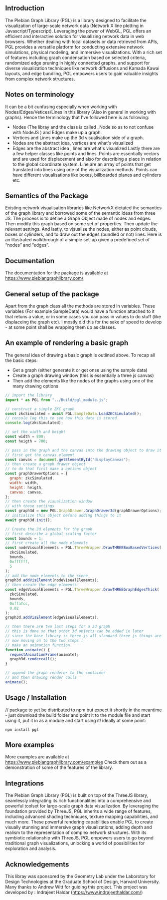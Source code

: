 ## Introduction

The Plebian Graph Library (PGL) is a library designed to facilitate the visualization of large-scale network data (Network X line plotting in Javascript/Typescript). Leveraging the power of WebGL, PGL offers an efficient and interactive solution for visualizing network data in web browsers. Whether dealing with local datasets or data retrieved from APIs, PGL provides a versatile platform for conducting extensive network simulations, physical modeling, and immersive visualizations. With a rich set of features including graph condensation based on selected criteria, randomized edge pruning in highly connected graphs, and support for diverse visualization techniques like network diffusions and Kamada Kawai layouts, and edge bundling, PGL empowers users to gain valuable insights from complex network structures.

## Notes on terminology
It can be a bit cunfusing especially when working with Nodes/Edges/Vetices/Lines in this library (Also in general in working with graphs). Hence the terminology that I've followed here is as following:
- Nodes (The libray and the class is called _Node so as to not confuse with NodeJS ) and Edges make up a graph.
- Vertices and Lines make up the 3d visualisation side of a graph. 
- Nodes are the abstract idea, vertices are what's visualized 
- Edges are the abstract idea , lines are what's visualized
Lastly there are a few helper classes like points and lines. Points are essentially vectors and are used for displacement and also for describing a place in relation to the global coordinate system. Line are an array of points that get translated into lines using one of the visualization methods. Points can have different visualisations like boxes, billboarded planes and cylinders etc.

## Semantics of the Package

Existing network visualisation libraries like NetworkX dictated the semantics of the graph library and borrowed some of the semantic ideas from three JS. The process is to define a Graph Object made of nodes and edges. Then modify this graph based on some set of properties. Then update the relevant settings. And lastly, to visualise the nodes, either as point clouds, boxes or cylinders, and to draw out the edges (bundled or not) lines.
Here is an illustrated walkthrough of a simple set-up given a predefined set of “nodes” and “edges”.

## Documentation
The documentation for the package is available at https://www.plebiangraphlibrary.com/ 

## General setup of the package 
Apart from the graph class all the methods are stored in variables. These variables (For example SampleData) would have a function attached to it that retuns a value, or in some cases you can pass in values to do stuff (like displaceing the graph etc). I mostly did this for the sake of speed to develop - at some point shall be wrapping them up as classes.

## An example of rendering a basic graph
The general idea of drawing a basic graph is outlined above. To recap all the basic steps:
- Get a graph (either generate it or get onse using the sample data)
- Create a graph drawing window (this is essentially a three js canvas)
- Then add the elements like the nodes of the graphs using one of the many drawing options 

```javascript
// import the library
import * as PGL from "../Build/pgl_module.js";

// construct a simple ZKC graph
const zkcSimulated = await PGL.SampleData.LoadZKCSimulated();
// console log this to see how this data is stored
console.log(zkcSimulated);

// set the width and height
const width = 800;
const heigth = 700;

// pass in the graph and the canvas into the drawing object to draw it
// first get the canvas element
const canvas = document.getElementById("displayCanvas");
// then create a graph drawer object
// to do that first make a options object
const graphDrawerOptions = {
  graph: zkcSimulated,
  width: width,
  height: heigth,
  canvas: canvas,
};
// then create the visualization window
// with those settings
const graph3d = new PGL.GraphDrawer.GraphDrawer3d(graphDrawerOptions);
// initialize this object before adding things to it
await graph3d.init();

// Create the 3d elements for the graph
// first describe a global scaling factor
const bounds = 1;
// first create all the node elements
const nodeVisualElements = PGL.ThreeWrapper.DrawTHREEBoxBasedVertices(
  zkcSimulated,
  bounds,
  0xffffff,
  5
);
// add the node elements to the scene
graph3d.addVisElement(nodeVisualElements);
// then create the edge elements
const edgeVisualElements = PGL.ThreeWrapper.DrawTHREEGraphEdgesThick(
  zkcSimulated,
  bounds,
  0xffafcc,
  0.02
);
graph3d.addVisElement(edgeVisualElements);

// then there are two last steps for a 3d graph
// this is done so that other 3d objects can be added in later
// since the base library is three.js all standard three js things are possible
// now moving on to the two steps :
// make an animation function
function animate() {
  requestAnimationFrame(animate);
  graph3d.rendercall();
}

// append the graph renderer to the container
// and then drawing render calls
animate();
```

## Usage / Installation

// package to yet be distributed to npm but expect it shortly
in the meantime - just download the build folder and point it to the module file and start using it, put it in as a module and start using it!
ideally at some point:

```
npm install pgl
```

## More examples 
More examples are available at https://www.plebiangraphlibrary.com/examples Check them out as a demonstration of some of the features of the library.


## Integrations

The Plebian Graph Library (PGL) is built on top of the ThreeJS library, seamlessly integrating its rich functionalities into a comprehensive and powerful toolset for large-scale graph data visualization. By leveraging the foundation provided by ThreeJS, PGL inherits a wide range of features, including advanced shading techniques, texture mapping capabilities, and much more. These powerful rendering capabilities enable PGL to create visually stunning and immersive graph visualizations, adding depth and realism to the representation of complex network structures. With its symbiotic relationship with ThreeJS, PGL empowers users to go beyond traditional graph visualizations, unlocking a world of possibilities for exploration and analysis.


## Acknowledgements
This libray was sponsored by the Geometry Lab under the Laborotory for Design Technologies at the Graduate School of Design, Harvard University. Many thanks to Andrew Witt for guiding this project. This project was developed by : Indrajeet Haldar (https://www.indrajeethaldar.com/) 

